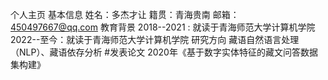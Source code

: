 个人主页
基本信息
姓名：多杰才让
籍贯：青海贵南
邮箱：450497667@qq.com
教育背景
2018--2021 : 就读于青海师范大学计算机学院
2022--至今：就读于青海师范大学计算机学院
研究方向
藏语自然语言处理（NLP）、藏语依存分析
#发表论文
2020年《基于数字实体特征的藏文问答数据集构建》
